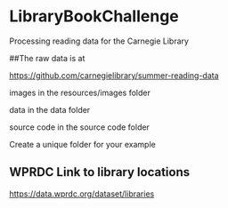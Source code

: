 # LibraryBookChallenge
Processing reading data for the Carnegie Library

##The raw data is at 

https://github.com/carnegielibrary/summer-reading-data

images in the resources/images folder

data in the data folder

source code in the source code folder

Create a unique folder for your example

## WPRDC Link to library locations

https://data.wprdc.org/dataset/libraries

